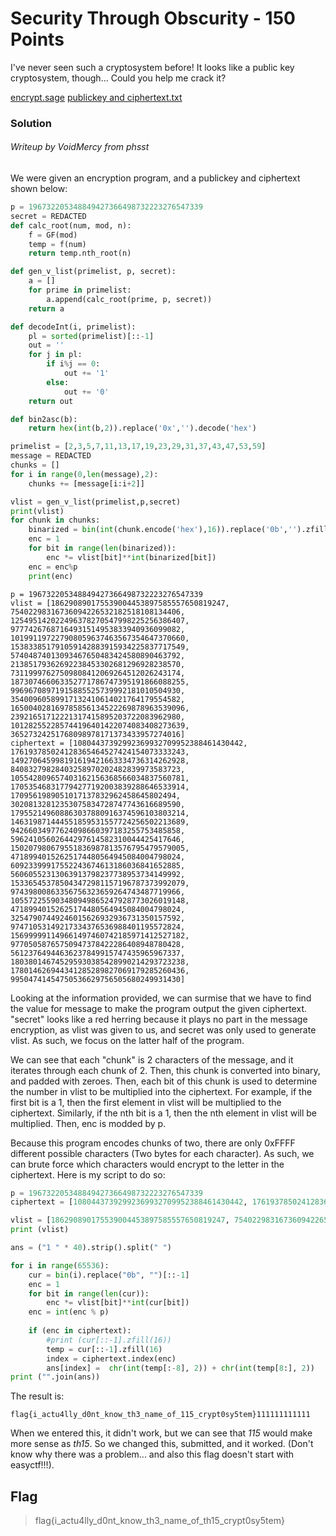 # Security Through Obscurity - 150 Points

I've never seen such a cryptosystem before! It looks like a public key cryptosystem, though... Could you help me crack it?

[encrypt.sage](https://raw.githubusercontent.com/EasyCTF/easyctf-2017-problems/master/security-through-obscurity/encrypt.sage)
[publickey and ciphertext.txt](https://raw.githubusercontent.com/EasyCTF/easyctf-2017-problems/master/security-through-obscurity/publickey_and_ciphertext.txt)

### Solution

###### Writeup by VoidMercy from phsst

We were given an encryption program, and a publickey and ciphertext shown below:

```python
p = 196732205348849427366498732223276547339
secret = REDACTED
def calc_root(num, mod, n):
    f = GF(mod)
    temp = f(num)
    return temp.nth_root(n)

def gen_v_list(primelist, p, secret):
    a = []
    for prime in primelist:
        a.append(calc_root(prime, p, secret))
    return a

def decodeInt(i, primelist):
    pl = sorted(primelist)[::-1]
    out = ''
    for j in pl:
        if i%j == 0:
            out += '1'
        else:
            out += '0'
    return out

def bin2asc(b):
    return hex(int(b,2)).replace('0x','').decode('hex')

primelist = [2,3,5,7,11,13,17,19,23,29,31,37,43,47,53,59]
message = REDACTED
chunks = []
for i in range(0,len(message),2):
    chunks += [message[i:i+2]]

vlist = gen_v_list(primelist,p,secret)
print(vlist)
for chunk in chunks:
    binarized = bin(int(chunk.encode('hex'),16)).replace('0b','').zfill(16)[::-1] #lsb first
    enc = 1
    for bit in range(len(binarized)):
        enc *= vlist[bit]**int(binarized[bit])
    enc = enc%p
    print(enc)
```

```
p = 196732205348849427366498732223276547339
vlist = [186290890175539004453897585557650819247, 75402298316736094226532182518108134406, 125495142022496378270547998225256386407, 97774267687164931514953833940936099082, 101991197227908059637463567354647370660, 153833851791059142883915934225837717549, 57404874013093467650483424580890463792, 21385179362692238453302681296928238570, 73119997627509808412069264512026243174, 187307466063352771786747395191866088255, 99696708971915885525739992181010504930, 35400960589917132410614021764179554582, 165004028169785856134522269878963539096, 23921651712221317415895203722083962980, 101282552285744196401422074083408273639, 36527324251768098978171373433957274016]
ciphertext = [10804437392992369932709952388461430442, 176193785024128365464527424154073333243, 149270645998191619421663334736314262928, 84083279828403258970202482839973583723, 105542809657403162156368566034837560781, 170535468317794277192003839288646533914, 1709561989051017137832962458645802494, 30208132812353075834728747743616689590, 179552149608863037880916374596103803214, 146319871444551859531557724256502213689, 94266034977624098660397183255753485858, 59624105602644297614582310044425417646, 150207980679551836987813576795479579005, 47189940152625174480564945084004798024, 60923399917552243674613186036841652885, 56060552313063913798237738953734149992, 153365453785043472981157196787373992079, 97439800863356756323659264743487719966, 105572255903480949865247928773026019148, 47189940152625174480564945084004798024, 32547907449246015626932936731350157592, 97471053149217334376536988401195572824, 156999991149661497460742185971412527182, 97705058765750947378422286408948780428, 56123764944636237849915747435965967337, 180380146745295930385428990214293723238, 178014626944341285289827069179285260436, 99504741454750536629756505680249931430]
```

Looking at the information provided, we can surmise that we have to find the value for message to make the program output the given ciphertext. "secret" looks like a red herring because it plays no part in the message encryption, as vlist was given to us, and secret was only used to generate vlist. As such, we focus on the latter half of the program.

We can see that each "chunk" is 2 characters of the message, and it iterates through each chunk of 2. Then, this chunk is converted into binary, and padded with zeroes. Then, each bit of this chunk is used to determine the number in vlist to be multiplied into the ciphertext. For example, if the first bit is a 1, then the first element in vlist will be multiplied to the ciphertext. Similarly, if the nth bit is a 1, then the nth element in vlist will be multiplied. Then, enc is modded by p.

Because this program encodes chunks of two, there are only 0xFFFF different possible characters (Two bytes for each character). As such, we can brute force which characters would encrypt to the letter in the ciphertext. Here is my script to do so:

```python
p = 196732205348849427366498732223276547339
ciphertext = [10804437392992369932709952388461430442, 176193785024128365464527424154073333243, 149270645998191619421663334736314262928, 84083279828403258970202482839973583723, 105542809657403162156368566034837560781, 170535468317794277192003839288646533914, 1709561989051017137832962458645802494, 30208132812353075834728747743616689590, 179552149608863037880916374596103803214, 146319871444551859531557724256502213689, 94266034977624098660397183255753485858, 59624105602644297614582310044425417646, 150207980679551836987813576795479579005, 47189940152625174480564945084004798024, 60923399917552243674613186036841652885, 56060552313063913798237738953734149992, 153365453785043472981157196787373992079, 97439800863356756323659264743487719966, 105572255903480949865247928773026019148, 47189940152625174480564945084004798024, 32547907449246015626932936731350157592, 97471053149217334376536988401195572824, 156999991149661497460742185971412527182, 97705058765750947378422286408948780428, 56123764944636237849915747435965967337, 180380146745295930385428990214293723238, 178014626944341285289827069179285260436, 99504741454750536629756505680249931430]

vlist = [186290890175539004453897585557650819247, 75402298316736094226532182518108134406, 125495142022496378270547998225256386407, 97774267687164931514953833940936099082, 101991197227908059637463567354647370660, 153833851791059142883915934225837717549, 57404874013093467650483424580890463792, 21385179362692238453302681296928238570, 73119997627509808412069264512026243174, 187307466063352771786747395191866088255, 99696708971915885525739992181010504930, 35400960589917132410614021764179554582, 165004028169785856134522269878963539096, 23921651712221317415895203722083962980, 101282552285744196401422074083408273639, 36527324251768098978171373433957274016]
print (vlist)

ans = ("1 " * 40).strip().split(" ")

for i in range(65536):
    cur = bin(i).replace("0b", "")[::-1]
    enc = 1
    for bit in range(len(cur)):
        enc *= vlist[bit]**int(cur[bit])
    enc = int(enc % p)
        
    if (enc in ciphertext):
        #print (cur[::-1].zfill(16))
        temp = cur[::-1].zfill(16)
        index = ciphertext.index(enc)
        ans[index] =  chr(int(temp[:-8], 2)) + chr(int(temp[8:], 2))
print ("".join(ans))
```

The result is:
```
flag{i_actu4lly_d0nt_know_th3_name_of_115_crypt0sy5tem}111111111111
```

When we entered this, it didn't work, but we can see that _115_ would make more sense as _th15_. So we changed this, submitted, and it worked. (Don't know why there was a problem... and also this flag doesn't start with easyctf!!!).

## Flag
>flag{i_actu4lly_d0nt_know_th3_name_of_th15_crypt0sy5tem}
